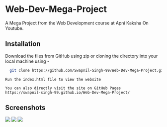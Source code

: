 
# Web-Dev-Mega-Project

A Mega Project from the Web Development course at Apni Kaksha On Youtube.


## Installation

Download the files from GitHub using zip or cloning the directory into your local machine using -

```bash
  git clone https://github.com/Swapnil-Singh-99/Web-Dev-Mega-Project.git
```
```
Run the index.html file to view the website
```
```
You can also directly visit the site on GitHub Pages
https://swapnil-singh-99.github.io/Web-Dev-Mega-Project/
```

    
## Screenshots

<p>
    <img src="https://postimg.cc/LhVPK2Jp"/>
    <img src="https://postimg.cc/LhVPK2Jp"/>
    <img src="https://postimg.cc/14Y9NjTF"/>
</p>
